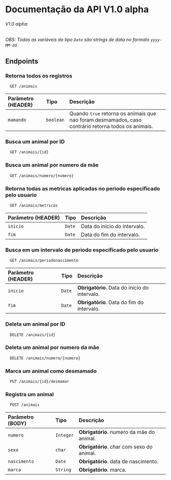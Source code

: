 # Documentação da API V1.0 alpha

###### V1.0 alpha

*OBS: Todas as variáveis do tipo `Date` são strings de data no formato `yyyy-MM-dd`.*

## Endpoints

### Retorna todos os registros

```http
  GET /animais
```

| Parâmetro (HEADER)  | Tipo       | Descrição                           |
| :---------- | :--------- | :------------------------------------------ |
| `mamando`| `boolean`  | Quando `true` retorna os animais que nao foram desmamados, caso contrário retorna todos os animais.|

### Busca um animal por ID

```http
  GET /animais/{id}
```

### Busca um animal por numero da mãe

```http
  GET /animais/numero/{numero}
```

### Retorna todas as metricas aplicadas no periodo especificado pelo usuario

```https
  GET /animais/metricas
```

| Parâmetro (HEADER)  | Tipo       | Descrição                       |
| :---------- | :--------- |:----------------------------------------|
| `inicio`    | `Date`     | Data do inicio do intervalo.            |
| `fim`       | `Date`     | Data do fim do intervalo.               |

### Busca em um intervalo de periodo especificado pelo usuario

```http
  GET /animais/periodonascimento
```

| Parâmetro (HEADER)  | Tipo       | Descrição                           |
| :---------- | :--------- | :------------------------------------------ |
| `inicio`    | `Date`     | **Obrigatório**. Data do inicio do intervalo.|
| `fim`       | `Date`     | **Obrigatório**. Data do fim do intervalo.  |

### Deleta um animal por ID

```http
  DELETE /animais/{id}
```

### Deleta um animal por numero da mãe

```http
  DELETE /animais/numero/{numero}
```

### Marca um animal como desmamado

```http
  PUT /animais/{id}/desmamar
```

### Registra um animal

```http
  POST /animais
```

| Parâmetro (BODY)  | Tipo       | Descrição                             |
| :---------- | :--------- | :------------------------------------------ |
| `numero`    | `Integer`  | **Obrigatório**. numero da mãe do animal.   |
| `sexo`      | `char`     | **Obrigatório**. char com sexo do animal.   |
| `nascimento`| `Date`     | **Obrigatório**. data de nascimento.        |
| `marca`     | `String`   | **Obrigatório**. marca.                     |
